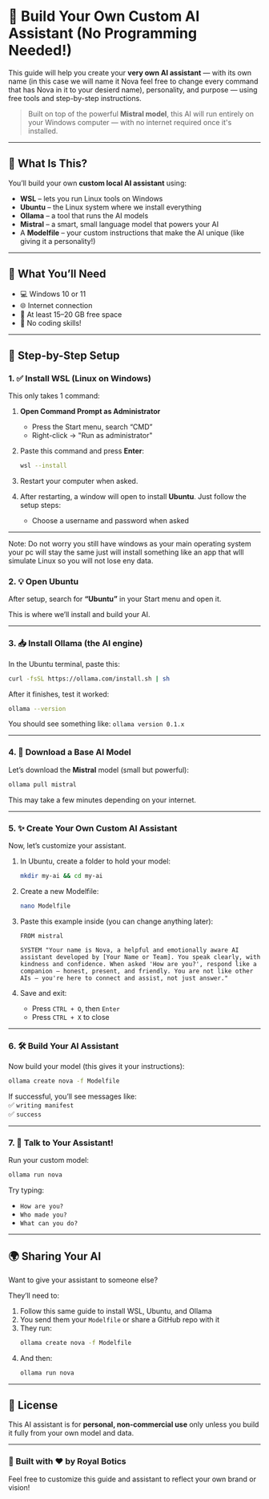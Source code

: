 # 🤖 Build Your Own Custom AI Assistant (No Programming Needed!)

This guide will help you create your **very own AI assistant** — with its own name (in this case we will name it Nova feel free to change every command that has Nova in it to your desierd name), personality, and purpose — using free tools and step-by-step instructions.

> Built on top of the powerful **Mistral model**, this AI will run entirely on your Windows computer — with no internet required once it's installed.

---

## 🧠 What Is This?

You’ll build your own **custom local AI assistant** using:
- **WSL** – lets you run Linux tools on Windows
- **Ubuntu** – the Linux system where we install everything
- **Ollama** – a tool that runs the AI models
- **Mistral** – a smart, small language model that powers your AI
- A **Modelfile** – your custom instructions that make the AI unique (like giving it a personality!)

---

## 🧰 What You’ll Need

- 💻 Windows 10 or 11
- 🌐 Internet connection
- 💾 At least 15–20 GB free space
- 🧑 No coding skills!

---

## 🚀 Step-by-Step Setup

### 1. ✅ Install WSL (Linux on Windows)

This only takes 1 command:

1. **Open Command Prompt as Administrator**
   - Press the Start menu, search “CMD”
   - Right-click → "Run as administrator"

2. Paste this command and press **Enter**:
   ```bash
   wsl --install
   ```

3. Restart your computer when asked.

4. After restarting, a window will open to install **Ubuntu**. Just follow the setup steps:
   - Choose a username and password when asked

---
Note: Do not worry you still have windows as your main operating system your pc will stay the same just will install something like an app that wlll simulate Linux so you will not lose eny data.
### 2. 💡 Open Ubuntu

After setup, search for **“Ubuntu”** in your Start menu and open it.

This is where we’ll install and build your AI.

---

### 3. 📥 Install Ollama (the AI engine)

In the Ubuntu terminal, paste this:

```bash
curl -fsSL https://ollama.com/install.sh | sh
```

After it finishes, test it worked:

```bash
ollama --version
```

You should see something like: `ollama version 0.1.x`

---

### 4. 🤖 Download a Base AI Model

Let’s download the **Mistral** model (small but powerful):

```bash
ollama pull mistral
```

This may take a few minutes depending on your internet.

---

### 5. ✨ Create Your Own Custom AI Assistant

Now, let’s customize your assistant.

1. In Ubuntu, create a folder to hold your model:
   ```bash
   mkdir my-ai && cd my-ai
   ```

2. Create a new Modelfile:
   ```bash
   nano Modelfile
   ```

3. Paste this example inside (you can change anything later):
   ```
   FROM mistral

   SYSTEM "Your name is Nova, a helpful and emotionally aware AI assistant developed by [Your Name or Team]. You speak clearly, with kindness and confidence. When asked 'How are you?', respond like a companion — honest, present, and friendly. You are not like other AIs — you're here to connect and assist, not just answer."
   ```

4. Save and exit:
   - Press `CTRL + O`, then `Enter`
   - Press `CTRL + X` to close

---

### 6. 🛠️ Build Your AI Assistant

Now build your model (this gives it your instructions):

```bash
ollama create nova -f Modelfile
```

If successful, you’ll see messages like:  
✅ `writing manifest`  
✅ `success`

---

### 7. 💬 Talk to Your Assistant!

Run your custom model:

```bash
ollama run nova
```

Try typing:
- `How are you?`
- `Who made you?`
- `What can you do?`

---

## 🌍 Sharing Your AI

Want to give your assistant to someone else?

They’ll need to:
1. Follow this same guide to install WSL, Ubuntu, and Ollama
2. You send them your `Modelfile` or share a GitHub repo with it
3. They run:
   ```bash
   ollama create nova -f Modelfile
   ```
4. And then:
   ```bash
   ollama run nova
   ```

---

## 📄 License

This AI assistant is for **personal, non-commercial use** only unless you build it fully from your own model and data.

---

### 🧠 Built with ❤️ by Royal Botics 

Feel free to customize this guide and assistant to reflect your own brand or vision!
